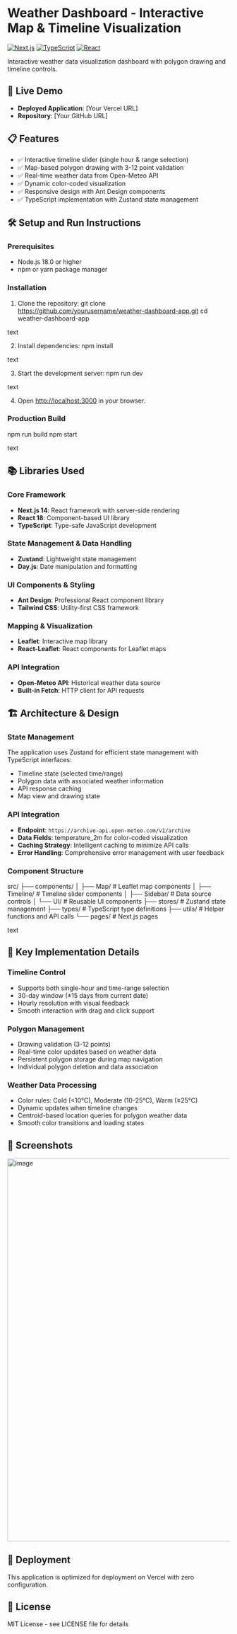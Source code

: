 # Weather Dashboard - Interactive Map & Timeline Visualization

[![Next.js](https://img.shields.io/badge/Next.js-14.0-black)](https://nextjs.org/)
[![TypeScript](https://img.shields.io/badge/TypeScript-5.0-blue)](https://www.typescriptlang.org/)
[![React](https://img.shields.io/badge/React-18.0-blue)](https://reactjs.org/)

Interactive weather data visualization dashboard with polygon drawing and timeline controls.

## 🚀 Live Demo
- **Deployed Application**: [Your Vercel URL]
- **Repository**: [Your GitHub URL]

## 📋 Features
- ✅ Interactive timeline slider (single hour & range selection)
- ✅ Map-based polygon drawing with 3-12 point validation
- ✅ Real-time weather data from Open-Meteo API
- ✅ Dynamic color-coded visualization
- ✅ Responsive design with Ant Design components
- ✅ TypeScript implementation with Zustand state management

## 🛠️ Setup and Run Instructions

### Prerequisites
- Node.js 18.0 or higher
- npm or yarn package manager

### Installation
1. Clone the repository:
git clone https://github.com/yourusername/weather-dashboard-app.git
cd weather-dashboard-app

text

2. Install dependencies:
npm install

text

3. Start the development server:
npm run dev

text

4. Open [http://localhost:3000](http://localhost:3000) in your browser.

### Production Build
npm run build
npm start

text

## 📚 Libraries Used

### Core Framework
- **Next.js 14**: React framework with server-side rendering
- **React 18**: Component-based UI library
- **TypeScript**: Type-safe JavaScript development

### State Management & Data Handling
- **Zustand**: Lightweight state management
- **Day.js**: Date manipulation and formatting

### UI Components & Styling
- **Ant Design**: Professional React component library
- **Tailwind CSS**: Utility-first CSS framework

### Mapping & Visualization
- **Leaflet**: Interactive map library
- **React-Leaflet**: React components for Leaflet maps

### API Integration
- **Open-Meteo API**: Historical weather data source
- **Built-in Fetch**: HTTP client for API requests

## 🏗️ Architecture & Design

### State Management
The application uses Zustand for efficient state management with TypeScript interfaces:
- Timeline state (selected time/range)
- Polygon data with associated weather information
- API response caching
- Map view and drawing state

### API Integration
- **Endpoint**: `https://archive-api.open-meteo.com/v1/archive`
- **Data Fields**: temperature_2m for color-coded visualization
- **Caching Strategy**: Intelligent caching to minimize API calls
- **Error Handling**: Comprehensive error management with user feedback

### Component Structure
src/
├── components/
│ ├── Map/ # Leaflet map components
│ ├── Timeline/ # Timeline slider components
│ ├── Sidebar/ # Data source controls
│ └── UI/ # Reusable UI components
├── stores/ # Zustand state management
├── types/ # TypeScript type definitions
├── utils/ # Helper functions and API calls
└── pages/ # Next.js pages

text

## 🎯 Key Implementation Details

### Timeline Control
- Supports both single-hour and time-range selection
- 30-day window (±15 days from current date)
- Hourly resolution with visual feedback
- Smooth interaction with drag and click support

### Polygon Management
- Drawing validation (3-12 points)
- Real-time color updates based on weather data
- Persistent polygon storage during map navigation
- Individual polygon deletion and data association

### Weather Data Processing
- Color rules: Cold (<10°C), Moderate (10-25°C), Warm (≥25°C)
- Dynamic updates when timeline changes
- Centroid-based location queries for polygon weather data
- Smooth color transitions and loading states

## 📱 Screenshots
<img width="1918" height="866" alt="image" src="https://github.com/user-attachments/assets/19a4bbfb-249d-4f7b-b681-2a459c461ae5" />

## 🚀 Deployment
This application is optimized for deployment on Vercel with zero configuration.

## 📄 License
MIT License - see LICENSE file for details
